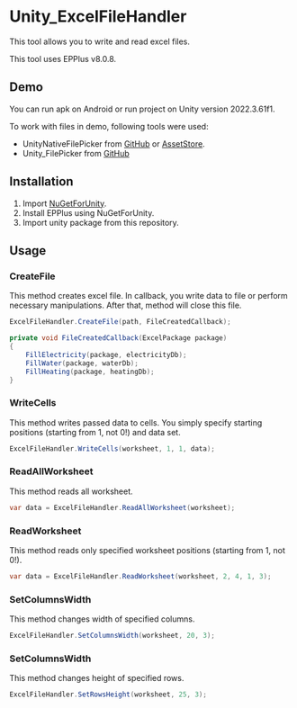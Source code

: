 # Unity_ExcelFileHandler

This tool allows you to write and read excel files.

This tool uses EPPlus v8.0.8.

## Demo
You can run apk on Android or run project on Unity version 2022.3.61f1.

To work with files in demo, following tools were used:
* UnityNativeFilePicker from [GitHub](https://github.com/yasirkula/UnityNativeFilePicker) or [AssetStore](https://assetstore.unity.com/packages/tools/integration/native-file-picker-for-android-ios-173238).
* Unity_FilePicker from [GitHub](https://github.com/LordOfTheFridge/Unity_FilePicker)

## Installation

1. Import [NuGetForUnity](https://github.com/GlitchEnzo/NuGetForUnity).
2. Install EPPlus using NuGetForUnity.
3. Import unity package from this repository.


## Usage
### CreateFile
This method creates excel file. In callback, you write data to file or perform necessary manipulations. After that, method will close this file.

```csharp
ExcelFileHandler.CreateFile(path, FileCreatedCallback);

private void FileCreatedCallback(ExcelPackage package)
{
    FillElectricity(package, electricityDb);
    FillWater(package, waterDb);
    FillHeating(package, heatingDb);
}
```

### WriteCells
This method writes passed data to cells. You simply specify starting positions (starting from 1, not 0!) and data set.

```csharp
ExcelFileHandler.WriteCells(worksheet, 1, 1, data);
```

### ReadAllWorksheet
This method reads all worksheet.

```csharp
var data = ExcelFileHandler.ReadAllWorksheet(worksheet);
```

### ReadWorksheet
This method reads only specified worksheet positions (starting from 1, not 0!).

```csharp
var data = ExcelFileHandler.ReadWorksheet(worksheet, 2, 4, 1, 3);
```

### SetColumnsWidth
This method changes width of specified columns.

```csharp
ExcelFileHandler.SetColumnsWidth(worksheet, 20, 3);
```

### SetColumnsWidth
This method changes height of specified rows.

```csharp
ExcelFileHandler.SetRowsHeight(worksheet, 25, 3);
```
